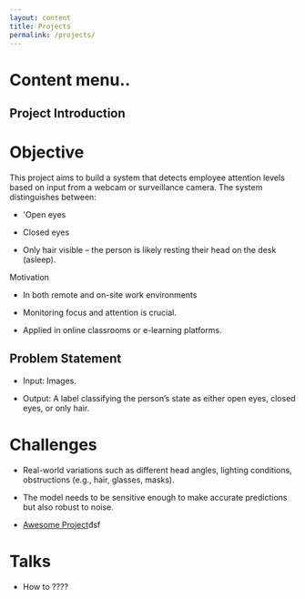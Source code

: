 ```yaml
---
layout: content
title: Projects
permalink: /projects/
---
```


# Content menu..
## Project Introduction
# Objective

This project aims to build a system that detects employee attention levels based on input from a webcam or surveillance camera. The system distinguishes between:

- 'Open eyes 

- Closed eyes 

- Only hair visible – the person is likely resting their head on the desk (asleep).


Motivation

- In both remote and on-site work environments

- Monitoring focus and attention is crucial.

- Applied in online classrooms or e-learning platforms.

## Problem Statement

- Input: Images.

- Output: A label classifying the person’s state as either open eyes, closed eyes, or only hair.

# Challenges

- Real-world variations such as different head angles, lighting conditions, obstructions (e.g., hair, glasses, masks).

- The model needs to be sensitive enough to make accurate predictions but also robust to noise.




- [Awesome Project]()đsf


# Talks
- How to ????

